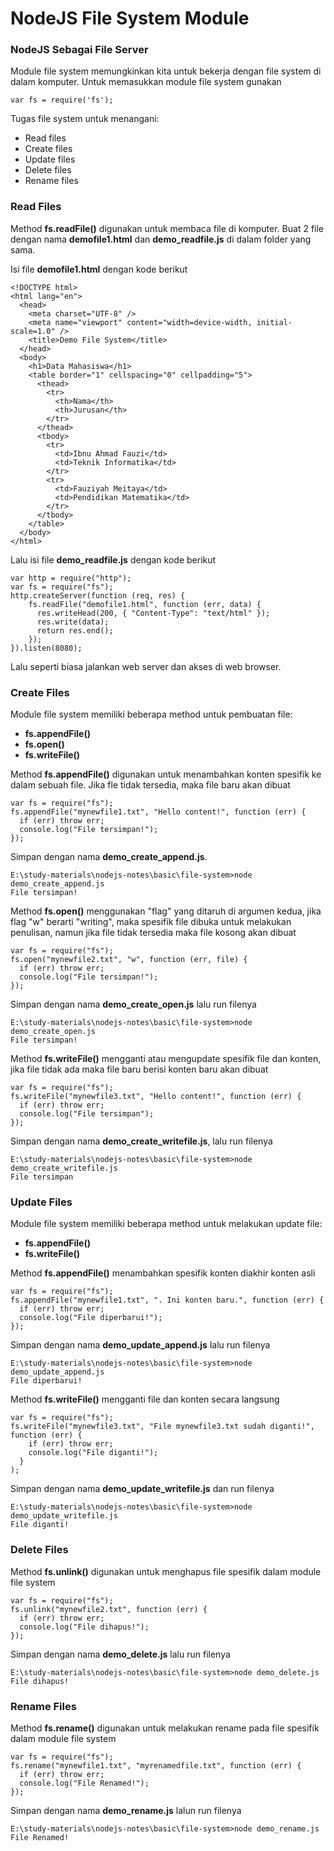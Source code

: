 # NodeJS File System Module

### NodeJS Sebagai File Server

Module file system memungkinkan kita untuk bekerja dengan file system di dalam komputer. Untuk memasukkan module file system gunakan

```
var fs = require('fs');
```

Tugas file system untuk menangani:

- Read files
- Create files
- Update files
- Delete files
- Rename files

### Read Files

Method **fs.readFile()** digunakan untuk membaca file di komputer. Buat 2 file dengan nama **demofile1.html** dan **demo_readfile.js** di dalam folder yang sama.

Isi file **demofile1.html** dengan kode berikut

```
<!DOCTYPE html>
<html lang="en">
  <head>
    <meta charset="UTF-8" />
    <meta name="viewport" content="width=device-width, initial-scale=1.0" />
    <title>Demo File System</title>
  </head>
  <body>
    <h1>Data Mahasiswa</h1>
    <table border="1" cellspacing="0" cellpadding="5">
      <thead>
        <tr>
          <th>Nama</th>
          <th>Jurusan</th>
        </tr>
      </thead>
      <tbody>
        <tr>
          <td>Ibnu Ahmad Fauzi</td>
          <td>Teknik Informatika</td>
        </tr>
        <tr>
          <td>Fauziyah Meitaya</td>
          <td>Pendidikan Matematika</td>
        </tr>
      </tbody>
    </table>
  </body>
</html>

```

Lalu isi file **demo_readfile.js** dengan kode berikut

```
var http = require("http");
var fs = require("fs");
http.createServer(function (req, res) {
    fs.readFile("demofile1.html", function (err, data) {
      res.writeHead(200, { "Content-Type": "text/html" });
      res.write(data);
      return res.end();
    });
}).listen(8080);

```

Lalu seperti biasa jalankan web server dan akses di web browser.

### Create Files

Module file system memiliki beberapa method untuk pembuatan file:

- **fs.appendFile()**
- **fs.open()**
- **fs.writeFile()**

Method **fs.appendFile()** digunakan untuk menambahkan konten spesifik ke dalam sebuah file. Jika fle tidak tersedia, maka file baru akan dibuat

```
var fs = require("fs");
fs.appendFile("mynewfile1.txt", "Hello content!", function (err) {
  if (err) throw err;
  console.log("File tersimpan!");
});
```

Simpan dengan nama **demo_create_append.js**.

```
E:\study-materials\nodejs-notes\basic\file-system>node demo_create_append.js
File tersimpan!
```

Method **fs.open()** menggunakan "flag" yang ditaruh di argumen kedua, jika flag "w" berarti "writing", maka spesifik file dibuka untuk melakukan penulisan, namun jika file tidak tersedia maka file kosong akan dibuat

```
var fs = require("fs");
fs.open("mynewfile2.txt", "w", function (err, file) {
  if (err) throw err;
  console.log("File tersimpan!");
});
```

Simpan dengan nama **demo_create_open.js** lalu run filenya

```
E:\study-materials\nodejs-notes\basic\file-system>node demo_create_open.js
File tersimpan!
```

Method **fs.writeFile()** mengganti atau mengupdate spesifik file dan konten, jika file tidak ada maka file baru berisi konten baru akan dibuat

```
var fs = require("fs");
fs.writeFile("mynewfile3.txt", "Hello content!", function (err) {
  if (err) throw err;
  console.log("File tersimpan");
});
```

Simpan dengan nama **demo_create_writefile.js**, lalu run filenya

```
E:\study-materials\nodejs-notes\basic\file-system>node demo_create_writefile.js
File tersimpan
```

### Update Files

Module file system memiliki beberapa method untuk melakukan update file:

- **fs.appendFile()**
- **fs.writeFile()**

Method **fs.appendFile()** menambahkan spesifik konten diakhir konten asli

```
var fs = require("fs");
fs.appendFile("mynewfile1.txt", ". Ini konten baru.", function (err) {
  if (err) throw err;
  console.log("File diperbarui!");
});
```

Simpan dengan nama **demo_update_append.js** lalu run filenya

```
E:\study-materials\nodejs-notes\basic\file-system>node demo_update_append.js
File diperbarui!
```

Method **fs.writeFile()** mengganti file dan konten secara langsung

```
var fs = require("fs");
fs.writeFile("mynewfile3.txt", "File mynewfile3.txt sudah diganti!", function (err) {
    if (err) throw err;
    console.log("File diganti!");
  }
);
```

Simpan dengan nama **demo_update_writefile.js** dan run filenya

```
E:\study-materials\nodejs-notes\basic\file-system>node demo_update_writefile.js
File diganti!
```

### Delete Files

Method **fs.unlink()** digunakan untuk menghapus file spesifik dalam module file system

```
var fs = require("fs");
fs.unlink("mynewfile2.txt", function (err) {
  if (err) throw err;
  console.log("File dihapus!");
});

```

Simpan dengan nama **demo_delete.js** lalu run filenya

```
E:\study-materials\nodejs-notes\basic\file-system>node demo_delete.js
File dihapus!
```

### Rename Files

Method **fs.rename()** digunakan untuk melakukan rename pada file spesifik dalam module file system

```
var fs = require("fs");
fs.rename("mynewfile1.txt", "myrenamedfile.txt", function (err) {
  if (err) throw err;
  console.log("File Renamed!");
});
```

Simpan dengan nama **demo_rename.js** lalun run filenya

```
E:\study-materials\nodejs-notes\basic\file-system>node demo_rename.js
File Renamed!
```
